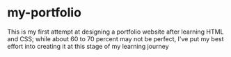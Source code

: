 # my-portfolio
This is my first attempt at designing a portfolio website after learning HTML and CSS; while about 60 to 70 percent may not be perfect, I've put my best effort into creating it at this stage of my learning journey
